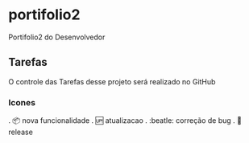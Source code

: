 # portifolio2

Portifolio2 do Desenvolvedor

## Tarefas

O controle das Tarefas desse projeto será realizado no GitHub

### Icones

. :package: nova funcionalidade
. :up: atualizacao
. :beatle: correção de bug
. :checkered_flag: release